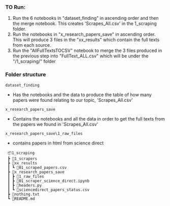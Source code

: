 ### TO Run:
1) Run the 6 notebooks in "dataset_finding" in ascending order and then the merge notebook. This creates 'Scrapes_All.csv' in the 1_scraping folder.
2) Run the notebooks in "x_research_papers_save" in ascending order. This will produce 3 files in the "xx_results" which contain the full texts from each source.
3) Run the "AllFullTextsTOCSV" notebook to merge the 3 files produced in the previous step into "FullText_ALL.csv" which will be under the "/1_scraping/" folder





### Folder structure

`dataset_finding`
- Has the notebooks and the data to produce the table of how many papers were found relating to our topic, 'Scrapes_All.csv'

`x_research_papers_save`
- Contains the notebooks and all the data in order to get the full texts from the papers we found in 'Scrapes_All.csv'

 `x_research_papers_save\1_raw_files`
 - contains papers in html from science direct


```
 📦1_scraping
 ┣ 📂1_scrapers
 ┣ 📂xx_results
 ┃ ┗ 📜01_scraped_papers.csv
 ┣ 📂x_research_papers_save
 ┃ ┣ 📂1_raw_files
 ┃ ┣ 📜01_scraper_science_direct.ipynb
 ┃ ┣ 📜headers.py
 ┃ ┗ 📜sciencedirect_papers_status.csv
 ┣ 📜nothing.txt
 ┗ 📜README.md
```
